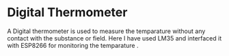 # Digital Thermometer

A Digital thermometer is used to measure the temparature without any contact with the substance or field. Here I have used LM35 and interfaced it with ESP8266 for monitoring the temparature .
